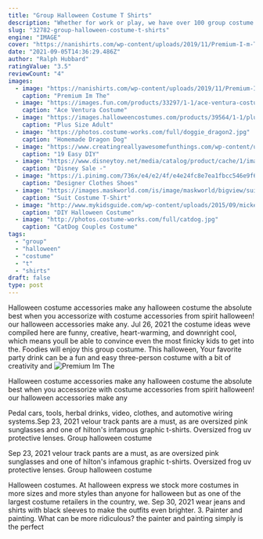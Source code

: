 ```yaml
---
title: "Group Halloween Costume T Shirts"
description: "Whether for work or play, we have over 100 group costume themes. Shop by group theme. Shop by brand theme. Group costumes, theme costumes and group halloween costumes along"
slug: "32782-group-halloween-costume-t-shirts"
engine: "IMAGE"
cover: "https://nanishirts.com/wp-content/uploads/2019/11/Premium-I-m-The-Funny-Elf-Funny-Group-Matching-Family-Christmas-Gift-shirt-3.jpg"
date: "2021-09-05T14:36:29.486Z"
author: "Ralph Hubbard"
ratingValue: "3.5"
reviewCount: "4"
images:
  - image: "https://nanishirts.com/wp-content/uploads/2019/11/Premium-I-m-The-Funny-Elf-Funny-Group-Matching-Family-Christmas-Gift-shirt-3.jpg"
    caption: "Premium Im The"
  - image: "https://images.fun.com/products/33297/1-1/ace-ventura-costume-with-wig.jpg"
    caption: "Ace Ventura Costume"
  - image: "https://images.halloweencostumes.com/products/39564/1-1/plus-size-adult-deluxe-donkey-kong-costume.jpg"
    caption: "Plus Size Adult"
  - image: "https://photos.costume-works.com/full/doggie_dragon2.jpg"
    caption: "Homemade Dragon Dog"
  - image: "https://www.creatingreallyawesomefunthings.com/wp-content/uploads/2013/08/couplesCostume_TheDress_11.jpg.jpg"
    caption: "19 Easy DIY"
  - image: "https://www.disneytoy.net/media/catalog/product/cache/1/image/1200x/040ec09b1e35df139433887a97daa66f/5/6/5620057403895/disney-sale-jack-skellington-long-sleeve-t-shirt-for-men-31.jpg"
    caption: "Disney Sale -"
  - image: "https://i.pinimg.com/736x/e4/e2/4f/e4e24fc8e7ea1fbcc546e9f66fcca6ec--halloween--happy-halloween.jpg"
    caption: "Designer Clothes Shoes"
  - image: "https://images.maskworld.com/is/image/maskworld/bigview/suit-costume-t-shirt--mw-130335-1.jpg"
    caption: "Suit Costume T-Shirt"
  - image: "http://www.mykidsguide.com/wp-content/uploads/2015/09/mickey-costume.jpg"
    caption: "DIY Halloween Costume"
  - image: "http://photos.costume-works.com/full/catdog.jpg"
    caption: "CatDog Couples Costume"
tags:
  - "group"
  - "halloween"
  - "costume"
  - "t"
  - "shirts"
draft: false
type: post
---
```


Halloween costume accessories make any halloween costume the absolute best when you accessorize with costume accessories from spirit halloween! our halloween accessories make any. Jul 26, 2021 the costume ideas weve compiled here are funny, creative, heart-warming, and downright cool, which means youll be able to convince even the most finicky kids to get into the. Foodies will enjoy this group costume. This halloween,  Your favorite party drink can be a fun and easy three-person costume with a bit of creativity and
![Premium Im The](https://nanishirts.com/wp-content/uploads/2019/11/Premium-I-m-The-Funny-Elf-Funny-Group-Matching-Family-Christmas-Gift-shirt-3.jpg "Premium Im The")

Halloween costume accessories make any halloween costume the absolute best when you accessorize with costume accessories from spirit halloween! our halloween accessories make any
<!--inArticleAds-->

<!--galleryOne-->

Pedal cars, tools, herbal drinks, video, clothes, and automotive wiring systems.Sep 23, 2021 velour track pants are a must, as are oversized pink sunglasses and one of hilton's infamous graphic t-shirts. Oversized frog uv protective lenses.  Group halloween costume
<!--inArticleAds-->

<!--galleryTwo-->

Sep 23, 2021 velour track pants are a must, as are oversized pink sunglasses and one of hilton's infamous graphic t-shirts. Oversized frog uv protective lenses.  Group halloween costume
<!--galleryThree-->

Halloween costumes. At halloween express we stock more costumes in more sizes and more styles than anyone for halloween but as one of the largest costume retailers in the country, we. Sep 30, 2021 wear jeans and shirts with black sleeves to make the outfits even brighter. 3. Painter and painting. What can be more ridiculous? the painter and painting simply is the perfect